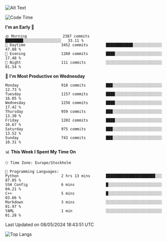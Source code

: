 ![Alt Text](https://media.tenor.com/3Gehha8RO-sAAAAC/goose-dance.gif)

<!--START_SECTION:waka-->
![Code Time](http://img.shields.io/badge/Code%20Time-143%20hrs%2036%20mins-blue)

**I'm an Early 🐤** 

```text
🌞 Morning                2387 commits        ████████░░░░░░░░░░░░░░░░░   33.11 % 
🌆 Daytime                3452 commits        ████████████░░░░░░░░░░░░░   47.88 % 
🌃 Evening                1260 commits        ████░░░░░░░░░░░░░░░░░░░░░   17.48 % 
🌙 Night                  111 commits         ░░░░░░░░░░░░░░░░░░░░░░░░░   01.54 % 
```
📅 **I'm Most Productive on Wednesday** 

```text
Monday                   918 commits         ███░░░░░░░░░░░░░░░░░░░░░░   12.73 % 
Tuesday                  1157 commits        ████░░░░░░░░░░░░░░░░░░░░░   16.05 % 
Wednesday                1256 commits        ████░░░░░░░░░░░░░░░░░░░░░   17.42 % 
Thursday                 959 commits         ███░░░░░░░░░░░░░░░░░░░░░░   13.30 % 
Friday                   1202 commits        ████░░░░░░░░░░░░░░░░░░░░░   16.67 % 
Saturday                 975 commits         ███░░░░░░░░░░░░░░░░░░░░░░   13.52 % 
Sunday                   743 commits         ███░░░░░░░░░░░░░░░░░░░░░░   10.31 % 
```


📊 **This Week I Spent My Time On** 

```text
🕑︎ Time Zone: Europe/Stockholm

💬 Programming Languages: 
Python                   2 hrs 13 mins       ██████████████████████░░░   87.05 % 
SSH Config               6 mins              █░░░░░░░░░░░░░░░░░░░░░░░░   04.21 % 
C++                      5 mins              █░░░░░░░░░░░░░░░░░░░░░░░░   03.66 % 
Markdown                 3 mins              ░░░░░░░░░░░░░░░░░░░░░░░░░   01.97 % 
YAML                     1 min               ░░░░░░░░░░░░░░░░░░░░░░░░░   01.28 % 
```


 Last Updated on 08/05/2024 18:43:51 UTC
<!--END_SECTION:waka-->

![Top Langs](https://github-readme-stats-rose-phi.vercel.app/api/top-langs/?username=jxncted\&layout=compact&hide=c,assembly,jupyter%20notebook)
